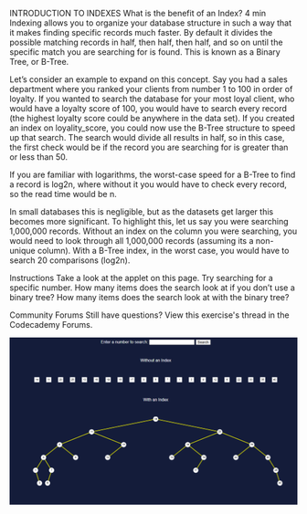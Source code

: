 INTRODUCTION TO INDEXES
What is the benefit of an Index?
4 min
Indexing allows you to organize your database structure in such a way that it makes finding specific records much faster. By default it divides the possible matching records in half, then half, then half, and so on until the specific match you are searching for is found. This is known as a Binary Tree, or B-Tree.

Let’s consider an example to expand on this concept. Say you had a sales department where you ranked your clients from number 1 to 100 in order of loyalty. If you wanted to search the database for your most loyal client, who would have a loyalty score of 100, you would have to search every record (the highest loyalty score could be anywhere in the data set). If you created an index on loyality_score, you could now use the B-Tree structure to speed up that search. The search would divide all results in half, so in this case, the first check would be if the record you are searching for is greater than or less than 50.

If you are familiar with logarithms, the worst-case speed for a B-Tree to find a record is log2n, where without it you would have to check every record, so the read time would be n.

In small databases this is negligible, but as the datasets get larger this becomes more significant. To highlight this, let us say you were searching 1,000,000 records. Without an index on the column you were searching, you would need to look through all 1,000,000 records (assuming its a non-unique column). With a B-Tree index, in the worst case, you would have to search 20 comparisons (log2n).

Instructions
Take a look at the applet on this page. Try searching for a specific number. How many items does the search look at if you don’t use a binary tree? How many items does the search look at with the binary tree?

Community Forums
Still have questions? View this exercise's thread in the Codecademy Forums.



![](./w-wo-indexes.png)
